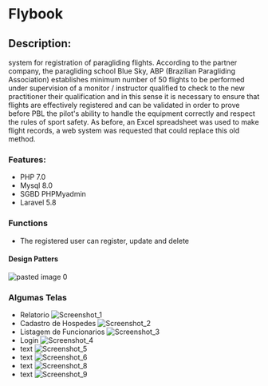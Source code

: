 # Flybook
## Description:
<p>system for
registration of paragliding flights. According to the partner company, the paragliding school Blue Sky, ABP (Brazilian Paragliding Association) establishes minimum number of 50 flights to be performed under supervision of a monitor / instructor qualified to check to the new practitioner their qualification and in this sense it is necessary to ensure that flights are effectively registered and can be validated in order to prove before PBL the pilot's ability to handle the equipment correctly and respect the rules of sport safety. As before, an Excel spreadsheet was used to make flight records, a web system was requested that could replace this old method.
</P>

### Features: 
- PHP 7.0
- Mysql 8.0
- SGBD PHPMyadmin
- Laravel 5.8

### Functions
- The registered user can register, update and delete

#### Design Patters
![pasted image 0](https://user-images.githubusercontent.com/41880119/87882117-5be1dd00-c9d4-11ea-9528-4dd02b8d9abb.png)


### Algumas Telas 
- Relatorio
![Screenshot_1](https://user-images.githubusercontent.com/41880119/87881998-749dc300-c9d3-11ea-8238-21c70f122d57.png)
- Cadastro de Hospedes
![Screenshot_2](https://user-images.githubusercontent.com/41880119/87882001-75cef000-c9d3-11ea-8523-66ef8d7fbb06.png)
- Listagem de Funcionarios
![Screenshot_3](https://user-images.githubusercontent.com/41880119/87882002-76678680-c9d3-11ea-9804-cde1fbaa3273.png)
- Login
![Screenshot_4](https://user-images.githubusercontent.com/41880119/87882003-76678680-c9d3-11ea-895f-d670cb01d839.png)
- text
![Screenshot_5](https://user-images.githubusercontent.com/41880119/87882004-77001d00-c9d3-11ea-84ff-f672615e4862.png)
- text
![Screenshot_6](https://user-images.githubusercontent.com/41880119/87882005-77001d00-c9d3-11ea-875c-c1c73a3bd0bf.png)
- text
![Screenshot_8](https://user-images.githubusercontent.com/41880119/87882008-7798b380-c9d3-11ea-974b-b3882a147705.png)
- text
![Screenshot_9](https://user-images.githubusercontent.com/41880119/87882009-78314a00-c9d3-11ea-9e16-c45dba70ed45.png)
